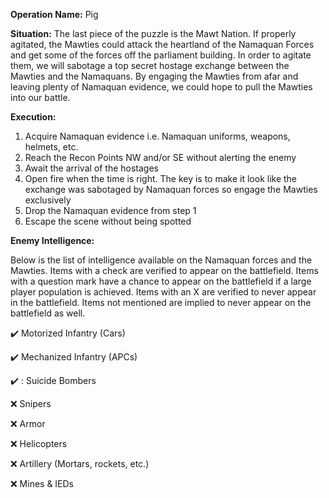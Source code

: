 __Operation Name:__ Pig

__Situation:__ The last piece of the puzzle is the Mawt Nation. If properly agitated, the Mawties could attack the heartland of the Namaquan Forces and get some of the forces off the parliament building. In order to agitate them, we will sabotage a top secret hostage exchange between the Mawties and the Namaquans. By engaging the Mawties from afar and leaving plenty of Namaquan evidence, we could hope to pull the Mawties into our battle.

__Execution:__
1. Acquire Namaquan evidence i.e. Namaquan uniforms, weapons, helmets, etc.
2. Reach the Recon Points NW and/or SE without alerting the enemy
3. Await the arrival of the hostages
4. Open fire when the time is right. The key is to make it look like the exchange was sabotaged by Namaquan forces so engage the Mawties exclusively
5. Drop the Namaquan evidence from step 1
6. Escape the scene without being spotted

__Enemy Intelligence:__

Below is the list of intelligence available on the Namaquan forces and the Mawties. Items with a check are verified to appear on the battlefield. Items with a question mark have a chance to appear on the battlefield if a large player population is achieved. Items with an X are verified to never appear in the battlefield. Items not mentioned are implied to never appear on the battlefield as well.

:heavy_check_mark: Motorized Infantry (Cars)

:heavy_check_mark: Mechanized Infantry (APCs)

:heavy_check_mark: : Suicide Bombers

:x: Snipers

:x: Armor

:x: Helicopters

:x: Artillery (Mortars, rockets, etc.)

:x: Mines & IEDs